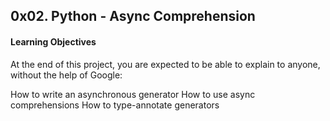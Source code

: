 ## 0x02. Python - Async Comprehension

#### Learning Objectives

At the end of this project, you are expected to be able to explain to anyone, without the help of Google:

How to write an asynchronous generator
How to use async comprehensions
How to type-annotate generators
